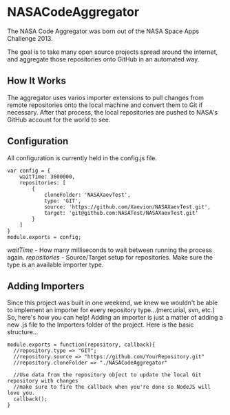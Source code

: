 NASACodeAggregator
==================

The NASA Code Aggregator was born out of the NASA Space Apps Challenge 2013.  

The goal is to take many open source projects spread around the internet, and  aggregate those repositories onto GitHub in an automated way.

How It Works
------------
The aggregator uses varios importer extensions to pull changes from remote repositories onto the local machine and convert them to Git if necessary.  After that process, the local repositories are pushed to NASA's GitHub account for the world to see. 

Configuration
-------------
All configuration is currently held in the config.js file.  
    
    var config = {
        waitTime: 3600000,
        repositories: [
            {
                cloneFolder: 'NASAXaevTest',
                type: 'GIT',
                source: 'https://github.com/Xaevion/NASAXaevTest.git',
                target: 'git@github.com:NASATest/NASAXaevTest.git'
            }
        ]
    }
    module.exports = config;

*waitTime* - How many milliseconds to wait between running the process again.
*repositories* - Source/Target setup for repositories.  Make sure the type is an available importer type. 

Adding Importers
----------------
Since this project was built in one weekend, we knew we wouldn't be able to implement an importer for every repository type...(mercurial, svn, etc.)  So, here's how you can help!  Adding an importer is just a matter of adding a new .js file to the Importers folder of the project.  Here is the basic structure...
    
    module.exports = function(repository, callback){
      //repository.type => "GIT";    
      //repository.source => "https://github.com/YourRepository.git"
      //repository.cloneFolder => "./NASACodeAggregator"
      
      //Use data from the repository object to update the local Git repository with changes
      //make sure to fire the callback when you're done so NodeJS will love you.  
      callback();
    }
